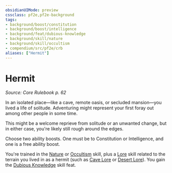 ```yaml
---
obsidianUIMode: preview
cssclass: pf2e,pf2e-background
tags:
- background/boost/constitution
- background/boost/intelligence
- background/feat/dubious-knowledge
- background/skill/nature
- background/skill/occultism
- compendium/src/pf2e/crb
aliases: ["Hermit"]
---
```

# Hermit
*Source: Core Rulebook p. 62*  

In an isolated place—like a cave, remote oasis, or secluded mansion—you lived a life of solitude. Adventuring might represent your first foray out among other people in some time.

This might be a welcome reprieve from solitude or an unwanted change, but in either case, you're likely still rough around the edges.

Choose two ability boosts. One must be to Constitution or Intelligence, and one is a free ability boost.

You're trained in the [Nature](../../skills.md#Nature) or [Occultism](../../skills.md#Occultism) skill, plus a [Lore](../../skills.md#Lore) skill related to the terrain you lived in as a hermit (such as [Cave Lore](../../skills.md#Lore) or [Desert Lore](../../skills.md#Lore)). You gain the [Dubious Knowledge](../../feats/dubious-knowledge.md) skill feat.